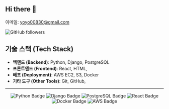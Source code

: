 ## Hi there 👋


이메일: yoyo00830@gmail.com

![GitHub followers](https://img.shields.io/github/followers/:user)


## 기술 스택 (Tech Stack)
- **백엔드 (Backend)**: Python, Django, PostgreSQL
- **프론트엔드 (Frontend)**: React, HTML,
- **배포 (Deployment)**: AWS EC2, S3, Docker
- **기타 도구 (Other Tools)**: Git, GitHub, 




---

<p align="center"> 
  <img src="https://img.shields.io/badge/Python-blue?style=for-the-badge&logo=python" alt="Python Badge" /> 
  <img src="https://img.shields.io/badge/Django-green?style=for-the-badge&logo=django" alt="Django Badge" /> 
  <img src="https://img.shields.io/badge/PostgreSQL-blue?style=for-the-badge&logo=postgresql" alt="PostgreSQL Badge" /> 
  <img src="https://img.shields.io/badge/React-blue?style=for-the-badge&logo=react" alt="React Badge" /> 
  <img src="https://img.shields.io/badge/Docker-blue?style=for-the-badge&logo=docker" alt="Docker Badge" /> 
  <img src="https://img.shields.io/badge/AWS-EC2-orange?style=for-the-badge&logo=amazonaws" alt="AWS Badge" /> 
</p>



<!--
**hateyoon/hateyoon** is a ✨ _special_ ✨ repository because its `README.md` (this file) appears on your GitHub profile.

Here are some ideas to get you started:

- 🔭 I’m currently working on ...
- 🌱 I’m currently learning ...
- 👯 I’m looking to collaborate on ...
- 🤔 I’m looking for help with ...
- 💬 Ask me about ...
- 📫 How to reach me: ...
- 😄 Pronouns: ...
- ⚡ Fun fact: ...
-->
